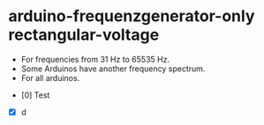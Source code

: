 # arduino-frequenzgenerator-only rectangular-voltage
* For frequencies from 31 Hz to 65535 Hz. 
* Some Arduinos have another frequency spectrum.
* For all arduinos.

- [0] Test
- [x] d
